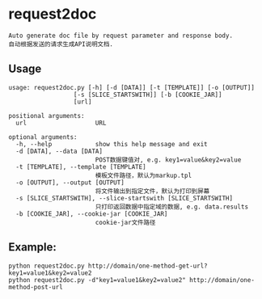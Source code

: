 # request2doc

    Auto generate doc file by request parameter and response body. 
    自动根据发送的请求生成API说明文档.

## Usage

    usage: request2doc.py [-h] [-d [DATA]] [-t [TEMPLATE]] [-o [OUTPUT]]
                      [-s [SLICE_STARTSWITH]] [-b [COOKIE_JAR]]
                      [url]

    positional arguments:
      url                   URL
    
    optional arguments:
      -h, --help            show this help message and exit
      -d [DATA], --data [DATA]
                            POST数据键值对, e.g. key1=value&key2=value
      -t [TEMPLATE], --template [TEMPLATE]
                            模板文件路径，默认为markup.tpl
      -o [OUTPUT], --output [OUTPUT]
                            将文件输出到指定文件，默认为打印到屏幕
      -s [SLICE_STARTSWITH], --slice-startswith [SLICE_STARTSWITH]
                            只打印返回数据中指定域的数据, e.g. data.results
      -b [COOKIE_JAR], --cookie-jar [COOKIE_JAR]
                            cookie-jar文件路径

## Example:
    python request2doc.py http://domain/one-method-get-url?key1=value1&key2=value2
    python request2doc.py -d"key1=value1&key2=value2" http://domain/one-method-post-url
   
